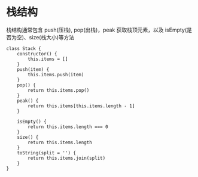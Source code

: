 # 栈结构
栈结构通常包含 push(压栈), pop(出栈)，peak 获取栈顶元素，以及 isEmpty(是否为空)、size(栈大小)等方法
```
class Stack {
    constructor() {
        this.items = []
    }
    push(item) {
        this.items.push(item)
    }
    pop() {
        return this.items.pop()
    }
    peak() {
        return this.items[this.items.length - 1]
    }

    isEmpty() {
        return this.items.length === 0
    }
    size() {
        return this.items.length
    }
    toString(split = '') {
        return this.items.join(split)
    }
}
```